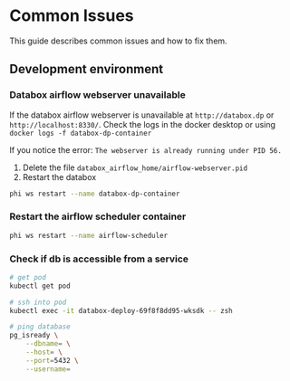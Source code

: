 # Common Issues

This guide describes common issues and how to fix them.

## Development environment

### Databox airflow webserver unavailable

If the databox airflow webserver is unavailable at `http://databox.dp` or `http://localhost:8330/`.
Check the logs in the docker desktop or using `docker logs -f databox-dp-container`

If you notice the error: `The webserver is already running under PID 56.`

1. Delete the file `databox_airflow_home/airflow-webserver.pid`
2. Restart the databox

```sh
phi ws restart --name databox-dp-container
```

### Restart the airflow scheduler container

```sh
phi ws restart --name airflow-scheduler
```

### Check if db is accessible from a service

```sh
# get pod
kubectl get pod

# ssh into pod
kubectl exec -it databox-deploy-69f8f8dd95-wksdk -- zsh

# ping database
pg_isready \
	--dbname= \
	--host= \
	--port=5432 \
	--username=
```

